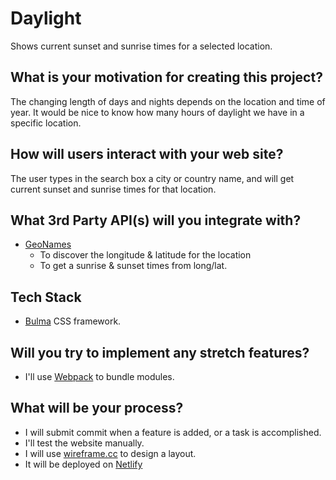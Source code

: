 # Daylight

Shows current sunset and sunrise times for a selected location.

## What is your motivation for creating this project?

The changing length of days and nights depends on the location and time of year. It would be nice to know how many hours of daylight we have in a specific location.

## How will users interact with your web site?

The user types in the search box a city or country name, and will get current sunset and sunrise times for that location.

## What 3rd Party API(s) will you integrate with?

- [GeoNames](http://www.geonames.org/export/web-services.html)
  - To discover the longitude & latitude for the location
  - To get a sunrise & sunset times from long/lat.

## Tech Stack

- [Bulma](https://bulma.io/) CSS framework.

## Will you try to implement any stretch features?

- I'll use [Webpack](https://webpack.js.org/) to bundle modules.

## What will be your process?

- I will submit commit when a feature is added, or a task is accomplished.
- I'll test the website manually.
- I will use [wireframe.cc](https://wireframe.cc) to design a layout.
- It will be deployed on [Netlify](https://www.netlify.com/)
